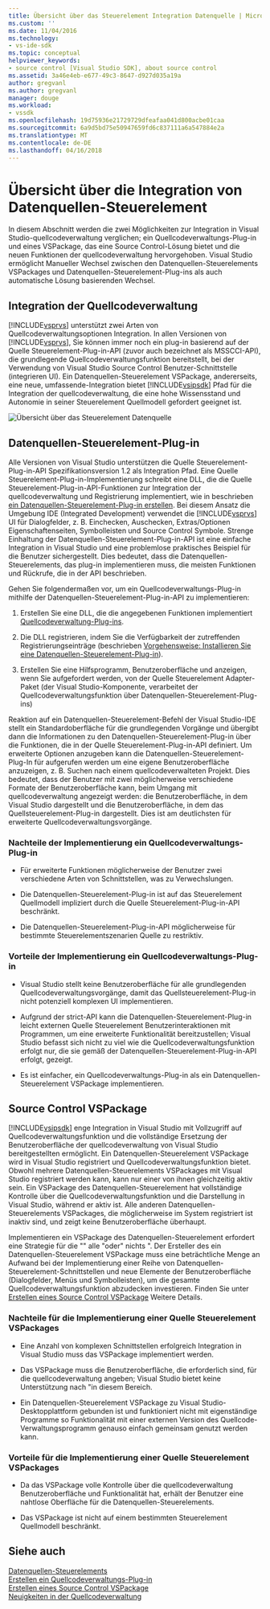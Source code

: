 ```yaml
---
title: Übersicht über das Steuerelement Integration Datenquelle | Microsoft Docs
ms.custom: ''
ms.date: 11/04/2016
ms.technology:
- vs-ide-sdk
ms.topic: conceptual
helpviewer_keywords:
- source control [Visual Studio SDK], about source control
ms.assetid: 3a46e4eb-e677-49c3-8647-d927d035a19a
author: gregvanl
ms.author: gregvanl
manager: douge
ms.workload:
- vssdk
ms.openlocfilehash: 19d75936e21729729dfeafaa041d800acbe01caa
ms.sourcegitcommit: 6a9d5bd75e50947659fd6c837111a6a547884e2a
ms.translationtype: MT
ms.contentlocale: de-DE
ms.lasthandoff: 04/16/2018
---
```

# <a name="source-control-integration-overview"></a>Übersicht über die Integration von Datenquellen-Steuerelement
In diesem Abschnitt werden die zwei Möglichkeiten zur Integration in Visual Studio-quellcodeverwaltung verglichen; ein Quellcodeverwaltungs-Plug-in und eines VSPackage, das eine Source Control-Lösung bietet und die neuen Funktionen der quellcodeverwaltung hervorgehoben. Visual Studio ermöglicht Manueller Wechsel zwischen den Datenquellen-Steuerelements VSPackages und Datenquellen-Steuerelement-Plug-ins als auch automatische Lösung basierenden Wechsel.  
  
## <a name="source-control-integration"></a>Integration der Quellcodeverwaltung  
 [!INCLUDE[vsprvs](../../code-quality/includes/vsprvs_md.md)] unterstützt zwei Arten von Quellcodeverwaltungsoptionen Integration. In allen Versionen von [!INCLUDE[vsprvs](../../code-quality/includes/vsprvs_md.md)], Sie können immer noch ein plug-in basierend auf der Quelle Steuerelement-Plug-in-API (zuvor auch bezeichnet als MSSCCI-API), die grundlegende Quellcodeverwaltungsfunktion bereitstellt, bei der Verwendung von Visual Studio Source Control Benutzer-Schnittstelle (integrieren UI). Ein Datenquellen-Steuerelement VSPackage, andererseits, eine neue, umfassende-Integration bietet [!INCLUDE[vsipsdk](../../extensibility/includes/vsipsdk_md.md)] Pfad für die Integration der quellcodeverwaltung, die eine hohe Wissensstand und Autonomie in seiner Steuerelement Quellmodell gefordert geeignet ist.  
  
 ![Übersicht über das Steuerelement Datenquelle](../../extensibility/internals/media/sourcectnrloverview.gif "SourceCtnrlOverview")  
  
## <a name="source-control-plug-in"></a>Datenquellen-Steuerelement-Plug-in  
 Alle Versionen von Visual Studio unterstützen die Quelle Steuerelement-Plug-in-API Spezifikationsversion 1.2 als Integration Pfad. Eine Quelle Steuerelement-Plug-in-Implementierung schreibt eine DLL, die die Quelle Steuerelement-Plug-in-API-Funktionen zur Integration der quellcodeverwaltung und Registrierung implementiert, wie in beschrieben [ein Datenquellen-Steuerelement-Plug-in erstellen](../../extensibility/internals/creating-a-source-control-plug-in.md). Bei diesem Ansatz die Umgebung IDE (Integrated Development) verwendet die [!INCLUDE[vsprvs](../../code-quality/includes/vsprvs_md.md)] UI für Dialogfelder, z. B. Einchecken, Auschecken, Extras/Optionen Eigenschaftenseiten, Symbolleisten und Source Control Symbole. Strenge Einhaltung der Datenquellen-Steuerelement-Plug-in-API ist eine einfache Integration in Visual Studio und eine problemlose praktisches Beispiel für die Benutzer sichergestellt. Dies bedeutet, dass die Datenquellen-Steuerelements, das plug-in implementieren muss, die meisten Funktionen und Rückrufe, die in der API beschrieben.  
  
 Gehen Sie folgendermaßen vor, um ein Quellcodeverwaltungs-Plug-in mithilfe der Datenquellen-Steuerelement-Plug-in-API zu implementieren:  
  
1.  Erstellen Sie eine DLL, die die angegebenen Funktionen implementiert [Quellcodeverwaltung-Plug-ins](../../extensibility/source-control-plug-ins.md).  
  
2.  Die DLL registrieren, indem Sie die Verfügbarkeit der zutreffenden Registrierungseinträge (beschrieben [Vorgehensweise: Installieren Sie eine Datenquellen-Steuerelement-Plug-in](../../extensibility/internals/how-to-install-a-source-control-plug-in.md)).  
  
3.  Erstellen Sie eine Hilfsprogramm, Benutzeroberfläche und anzeigen, wenn Sie aufgefordert werden, von der Quelle Steuerelement Adapter-Paket (der Visual Studio-Komponente, verarbeitet der Quellcodeverwaltungsfunktion über Datenquellen-Steuerelement-Plug-ins)  
  
 Reaktion auf ein Datenquellen-Steuerelement-Befehl der Visual Studio-IDE stellt ein Standardoberfläche für die grundlegenden Vorgänge und übergibt dann die Informationen zu den Datenquellen-Steuerelement-Plug-in über die Funktionen, die in der Quelle Steuerelement-Plug-in-API definiert. Um erweiterte Optionen anzugeben kann die Datenquellen-Steuerelement-Plug-In für aufgerufen werden um eine eigene Benutzeroberfläche anzuzeigen, z. B. Suchen nach einem quellcodeverwalteten Projekt. Dies bedeutet, dass der Benutzer mit zwei möglicherweise verschiedene Formate der Benutzeroberfläche kann, beim Umgang mit quellcodeverwaltung angezeigt werden: die Benutzeroberfläche, in dem Visual Studio dargestellt und die Benutzeroberfläche, in dem das Quellsteuerelement-Plug-in dargestellt. Dies ist am deutlichsten für erweiterte Quellcodeverwaltungsvorgänge.  
  
### <a name="drawbacks-to-implementing-a-source-control-plug-in"></a>Nachteile der Implementierung ein Quellcodeverwaltungs-Plug-in  
  
-   Für erweiterte Funktionen möglicherweise der Benutzer zwei verschiedene Arten von Schnittstellen, was zu Verwechslungen.  
  
-   Die Datenquellen-Steuerelement-Plug-in ist auf das Steuerelement Quellmodell impliziert durch die Quelle Steuerelement-Plug-in-API beschränkt.  
  
-   Die Datenquellen-Steuerelement-Plug-in-API möglicherweise für bestimmte Steuerelementszenarien Quelle zu restriktiv.  
  
### <a name="advantages-to-implementing-a-source-control-plug-in"></a>Vorteile der Implementierung ein Quellcodeverwaltungs-Plug-in  
  
-   Visual Studio stellt keine Benutzeroberfläche für alle grundlegenden Quellcodeverwaltungsvorgänge, damit das Quellsteuerelement-Plug-in nicht potenziell komplexen UI implementieren.  
  
-   Aufgrund der strict-API kann die Datenquellen-Steuerelement-Plug-in leicht externen Quelle Steuerelement Benutzerinteraktionen mit Programmen, um eine erweiterte Funktionalität bereitzustellen; Visual Studio befasst sich nicht zu viel wie die Quellcodeverwaltungsfunktion erfolgt nur, die sie gemäß der Datenquellen-Steuerelement-Plug-in-API erfolgt, gezeigt.  
  
-   Es ist einfacher, ein Quellcodeverwaltungs-Plug-in als ein Datenquellen-Steuerelement VSPackage implementieren.  
  
## <a name="source-control-vspackage"></a>Source Control VSPackage  
 [!INCLUDE[vsipsdk](../../extensibility/includes/vsipsdk_md.md)] enge Integration in Visual Studio mit Vollzugriff auf Quellcodeverwaltungsfunktion und die vollständige Ersetzung der Benutzeroberfläche der quellcodeverwaltung von Visual Studio bereitgestellten ermöglicht. Ein Datenquellen-Steuerelement VSPackage wird in Visual Studio registriert und Quellcodeverwaltungsfunktion bietet. Obwohl mehrere Datenquellen-Steuerelements VSPackages mit Visual Studio registriert werden kann, kann nur einer von ihnen gleichzeitig aktiv sein. Ein VSPackage des Datenquellen-Steuerelement hat vollständige Kontrolle über die Quellcodeverwaltungsfunktion und die Darstellung in Visual Studio, während er aktiv ist. Alle anderen Datenquellen-Steuerelements VSPackages, die möglicherweise im System registriert ist inaktiv sind, und zeigt keine Benutzeroberfläche überhaupt.  
  
 Implementieren ein VSPackage des Datenquellen-Steuerelement erfordert eine Strategie für die "" alle "oder" nichts ". Der Ersteller des ein Datenquellen-Steuerelement VSPackage muss eine beträchtliche Menge an Aufwand bei der Implementierung einer Reihe von Datenquellen-Steuerelement-Schnittstellen und neue Elemente der Benutzeroberfläche (Dialogfelder, Menüs und Symbolleisten), um die gesamte Quellcodeverwaltungsfunktion abzudecken investieren. Finden Sie unter [Erstellen eines Source Control VSPackage](../../extensibility/internals/creating-a-source-control-vspackage.md) Weitere Details.  
  
### <a name="drawbacks-to-implementing-a-source-control-vspackage"></a>Nachteile für die Implementierung einer Quelle Steuerelement VSPackages  
  
-   Eine Anzahl von komplexen Schnittstellen erfolgreich Integration in Visual Studio muss das VSPackage implementiert werden.  
  
-   Das VSPackage muss die Benutzeroberfläche, die erforderlich sind, für die quellcodeverwaltung angeben; Visual Studio bietet keine Unterstützung nach "in diesem Bereich.  
  
-   Ein Datenquellen-Steuerelement VSPackage zu Visual Studio-Desktopplattform gebunden ist und funktioniert nicht mit eigenständige Programme so Funktionalität mit einer externen Version des Quellcode-Verwaltungsprogramm genauso einfach gemeinsam genutzt werden kann.  
  
### <a name="advantages-to-implementing-a-source-control-vspackage"></a>Vorteile für die Implementierung einer Quelle Steuerelement VSPackages  
  
-   Da das VSPackage volle Kontrolle über die quellcodeverwaltung Benutzeroberfläche und Funktionalität hat, erhält der Benutzer eine nahtlose Oberfläche für die Datenquellen-Steuerelements.  
  
-   Das VSPackage ist nicht auf einem bestimmten Steuerelement Quellmodell beschränkt.  
  
## <a name="see-also"></a>Siehe auch  
 [Datenquellen-Steuerelements](../../extensibility/internals/source-control.md)   
 [Erstellen ein Quellcodeverwaltungs-Plug-in](../../extensibility/internals/creating-a-source-control-plug-in.md)   
 [Erstellen eines Source Control VSPackage](../../extensibility/internals/creating-a-source-control-vspackage.md)   
 [Neuigkeiten in der Quellcodeverwaltung](../../extensibility/internals/what-s-new-in-source-control.md)